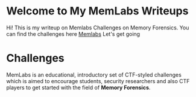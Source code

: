 # Welcome to My MemLabs Writeups

Hi! This is my writeup on Memlabs Challenges on Memory Forensics. You can find the challenges here [Memlabs](https://github.com/stuxnet999/MemLabs) Let's get going
# Challenges

MemLabs is an educational, introductory set of CTF-styled challenges which is aimed to encourage students, security researchers and also CTF players to get started with the field of **Memory Forensics**.
